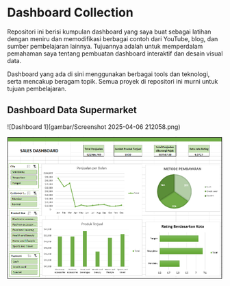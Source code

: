# Dashboard Collection 

Repositori ini berisi kumpulan dashboard yang saya buat sebagai latihan dengan meniru dan memodifikasi berbagai contoh dari YouTube, blog, dan sumber pembelajaran lainnya. Tujuannya adalah untuk memperdalam pemahaman saya tentang pembuatan dashboard interaktif dan desain visual data.

Dashboard yang ada di sini menggunakan berbagai tools dan teknologi, serta mencakup beragam topik. Semua proyek di repositori ini murni untuk tujuan pembelajaran.

## Dashboard Data Supermarket
![Dashboard 1](gambar/Screenshot 2025-04-06 212058.png)

<img src="gambar/Screenshot 2025-04-06 212918.png" alt="Dashboard 1" width="900"/>

